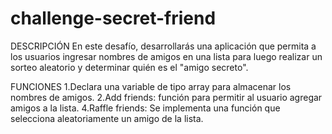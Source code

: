# challenge-secret-friend
DESCRIPCIÓN
En este desafío, desarrollarás una aplicación que permita a los usuarios ingresar nombres de amigos en una lista para luego realizar un sorteo aleatorio y determinar quién es el "amigo secreto".

FUNCIONES
1.Declara una variable de tipo array para almacenar los nombres de amigos.
2.Add friends: función para permitir al usuario agregar amigos a la lista.
4.Raffle friends: Se implementa una función que selecciona aleatoriamente un amigo de la lista.

